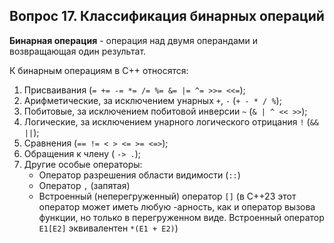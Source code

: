 ## Вопрос 17. Классификация бинарных операций

**Бинарная операция** - операция над двумя операндами и возвращающая один результат.

К бинарным операциям в С++ относятся:

1) Присваивания (`= += -= *= /= %= &= |= ^= >>= <<=`);
2) Арифметические, за исключением унарных `+`, `-` (`+ - * / %`);
3) Побитовые, за исключением побитовой инверсии `~` (`& | ^ << >>`);
4) Логические, за исключением унарного логического отрицания `!` (`&& ||`);
5) Сравнения (`== != < > <= >= <=>`);
6) Обращения к члену (<!--`-> . ->* .* `--> `-> .`);
7) Другие особые операторы:
    - Оператор разрешения области видимости (`::`)
    - Оператор `,` (запятая)
    - Встроенный (неперегруженный) оператор `[]` (в С++23 этот оператор может иметь любую -арность, как и оператор вызова функции, но только в перегруженном виде. Встроенный оператор `E1[E2]` эквивалентен `*(E1 + E2)`)
